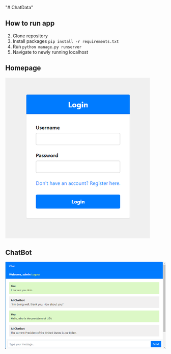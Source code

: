 "# ChatData"

## How to run app

2. Clone repository
3. Install packages `pip install -r requirements.txt`
4. Run `python manage.py runserver`
5. Navigate to newly running localhost

## Homepage

![Login](/ChatData/ChatData/screenshots/ChatGuPTa-1.png?raw=true "Login")

## ChatBot

![Homepage](/ChatData/ChatData/screenshots/ChatGuPTa-2.png?raw=true "Homepage")
